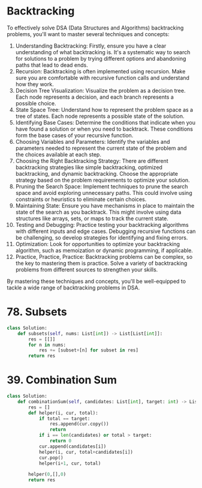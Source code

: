 # Backtracking

To effectively solve DSA (Data Structures and Algorithms) backtracking problems, you'll want to master several techniques and concepts:

1. Understanding Backtracking: Firstly, ensure you have a clear understanding of what backtracking is. It's a systematic way to search for solutions to a problem by trying different options and abandoning paths that lead to dead ends.
2. Recursion: Backtracking is often implemented using recursion. Make sure you are comfortable with recursive function calls and understand how they work.
3. Decision Tree Visualization: Visualize the problem as a decision tree. Each node represents a decision, and each branch represents a possible choice.
4. State Space Tree: Understand how to represent the problem space as a tree of states. Each node represents a possible state of the solution.
5. Identifying Base Cases: Determine the conditions that indicate when you have found a solution or when you need to backtrack. These conditions form the base cases of your recursive function.
6. Choosing Variables and Parameters: Identify the variables and parameters needed to represent the current state of the problem and the choices available at each step.
7. Choosing the Right Backtracking Strategy: There are different backtracking strategies like simple backtracking, optimized backtracking, and dynamic backtracking. Choose the appropriate strategy based on the problem requirements to optimize your solution.
8. Pruning the Search Space: Implement techniques to prune the search space and avoid exploring unnecessary paths. This could involve using constraints or heuristics to eliminate certain choices.
9. Maintaining State: Ensure you have mechanisms in place to maintain the state of the search as you backtrack. This might involve using data structures like arrays, sets, or maps to track the current state.
10. Testing and Debugging: Practice testing your backtracking algorithms with different inputs and edge cases. Debugging recursive functions can be challenging, so develop strategies for identifying and fixing errors.
11. Optimization: Look for opportunities to optimize your backtracking algorithm, such as memoization or dynamic programming, if applicable.
12. Practice, Practice, Practice: Backtracking problems can be complex, so the key to mastering them is practice. Solve a variety of backtracking problems from different sources to strengthen your skills.

By mastering these techniques and concepts, you'll be well-equipped to tackle a wide range of backtracking problems in DSA.


# 78. Subsets

```python
class Solution:
    def subsets(self, nums: List[int]) -> List[List[int]]:
        res = [[]]
        for n in nums:
            res += [subset+[n] for subset in res]
        return res
```
# 39. Combination Sum

```python
class Solution:
    def combinationSum(self, candidates: List[int], target: int) -> List[List[int]]:
        res = []
        def helper(i, cur, total):
            if total == target:
                res.append(cur.copy())
                return
            if i == len(candidates) or total > target:
                return 0
            cur.append(candidates[i])
            helper(i, cur, total+candidates[i])
            cur.pop()
            helper(i+1, cur, total)
        
        helper(0,[],0)
        return res
```
